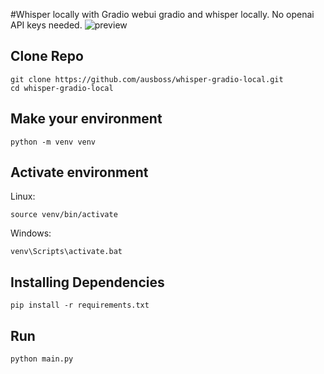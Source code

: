 #Whisper locally with Gradio webui
gradio and whisper locally. No openai API keys needed.
![preview](https://i.imgur.com/Z3fsehVl.png)

## Clone Repo
```
git clone https://github.com/ausboss/whisper-gradio-local.git
cd whisper-gradio-local
```

## Make your environment
```
python -m venv venv
```
## Activate environment

Linux:
```
source venv/bin/activate
```
Windows:
```
venv\Scripts\activate.bat
```
## Installing Dependencies
```
pip install -r requirements.txt
```

## Run

```
python main.py
```
